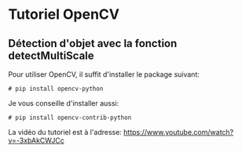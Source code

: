 # Tutoriel OpenCV
## Détection d'objet avec la fonction detectMultiScale

Pour utiliser OpenCV, il suffit d'installer le package suivant:

`# pip install opencv-python`

Je vous conseille d'installer aussi:

`# pip install opencv-contrib-python`

La vidéo du tutoriel est à l'adresse:
https://www.youtube.com/watch?v=-3xbAkCWJCc


